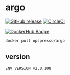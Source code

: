 # argo

[![GitHub release](https://img.shields.io/github/release/opspresso/argo.svg)](https://github.com/opspresso/argo/releases)
[![CircleCI](https://circleci.com/gh/opspresso/argo.svg?style=svg)](https://circleci.com/gh/opspresso/argo)

[![DockerHub Badge](http://dockeri.co/image/opspresso/argo)](https://hub.docker.com/r/opspresso/argo/)

```bash
docker pull opspresso/argo
```

## version

```
ENV VERSION v2.0.108
```
